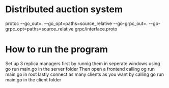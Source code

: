 # Distributed auction system

protoc --go_out=. --go_opt=paths=source_relative --go-grpc_out=. --go-grpc_opt=paths=source_relative grpc/interface.proto

# How to run the program

Set up 3 replica managers first by runnig them in seperate windows using go run main.go in the server folder
Then open a frontend calling og run main.go in root 
lastly connect as many clients as you want by calling go run main.go in the client folder
